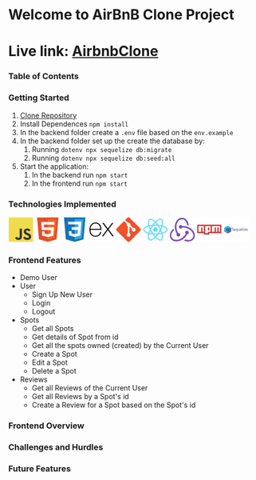 # Welcome to AirBnB Clone Project
# Live link: [AirbnbClone](https://airbnb-backendapi-aa-proj.herokuapp.com/)


### Table of Contents
### Getting Started

1. [Clone Repository](https://github.com/gmerida92/AirBnB)
2. Install Dependences `npm install`
3. In the backend folder create a `.env` file based on the `env.example`
4. In the backend folder set up the create the database by:
    1. Running `dotenv npx sequelize db:migrate`
    2. Running `dotenv npx sequelize db:seed:all`
5. Start the application:
    1. In the backend run `npm start`
    2. In the frontend run `npm start`

### Technologies Implemented
<img src="https://github.com/devicons/devicon/blob/master/icons/javascript/javascript-original.svg" alt="javaScript" width="50" height="50">
<img src="https://github.com/devicons/devicon/blob/master/icons/html5/html5-original.svg" alt="html" width="50" height="50">
<img src="https://github.com/devicons/devicon/blob/master/icons/css3/css3-original.svg" alt="css" width="50" height="50">
<img src="https://github.com/devicons/devicon/blob/master/icons/express/express-original.svg" alt="express" width="50" height="50">
<img src="https://github.com/devicons/devicon/blob/master/icons/git/git-original.svg" alt="git" width="50" height="50">
<img src="https://github.com/devicons/devicon/blob/master/icons/react/react-original.svg" alt="react" width="50" height="50">
<img src="https://github.com/devicons/devicon/blob/master/icons/redux/redux-original.svg" alt="redux" width="50" height="50">
<img src="https://github.com/devicons/devicon/blob/master/icons/npm/npm-original-wordmark.svg" alt="redux" width="50" height="50">
<img src="https://github.com/devicons/devicon/blob/master/icons/sequelize/sequelize-original-wordmark.svg" alt="sequelize" width="50" height="50">

### Frontend Features
* Demo User
* User
    * Sign Up New User
    * Login
    * Logout
* Spots
    * Get all Spots
    * Get details of Spot from id
    * Get all the spots owned (created) by the Current User
    * Create a Spot
    * Edit a Spot
    * Delete a Spot
* Reviews
    * Get all Reviews of the Current User
    * Get all Reviews by a Spot's id
    * Create a Review for a Spot based on the Spot's id
### Frontend Overview

### Challenges and Hurdles

### Future Features